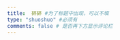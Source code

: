 ```yaml
---
title:  碎碎 #为了标题中出现，可以不填
type: "shuoshuo" #必须有
comments: false # 是否再下方显示评论栏
---
```


<!-- 引用 artitalk -->
<script type="text/javascript" src="https://unpkg.com/artitalk"></script>
<!-- 存放说说的容器 -->
<div id="artitalk_main"></div>
<script>
new Artitalk({
    appId: 'blszhnruw5lJSvkUXt2icpcK-MdYXbMMI', // Your LeanCloud appId
    appKey: 'hRUegQRKN8nkH3Bc1wdlDvzm', // Your LeanCloud appKey
    pageSize: 20, //每页评论数量
    shuoPla: '', //评论框里显示，可以不填
    motion: 0, //加载动画的开关 0（关闭），1（开启）
    atComment: 0, //评论功能的开关 0（关闭），1（开启）
    bgImg: '', //评论框里的背景，可以不填
    color1: 'linear-gradient(45deg, rgb(109, 208, 242) 15%, rgb(245, 154, 190) 85%)',
    color2: 'linear-gradient(45deg, rgb(109, 208, 242) 15%, rgb(245, 154, 190) 85%)',
    color3: 'black',
})
</script>